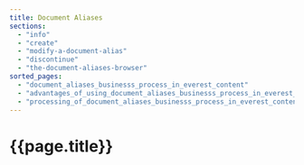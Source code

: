 ```yaml
---
title: Document Aliases
sections:
  - "info"
  - "create"
  - "modify-a-document-alias"
  - "discontinue"
  - "the-document-aliases-browser"
sorted_pages:
  - "document_aliases_businesss_process_in_everest_content"
  - "advantages_of_using_document_aliases_businesss_process_in_everest_content"
  - "processing_of_document_aliases_businesss_process_in_everest_content"
---
```

# {{page.title}}
